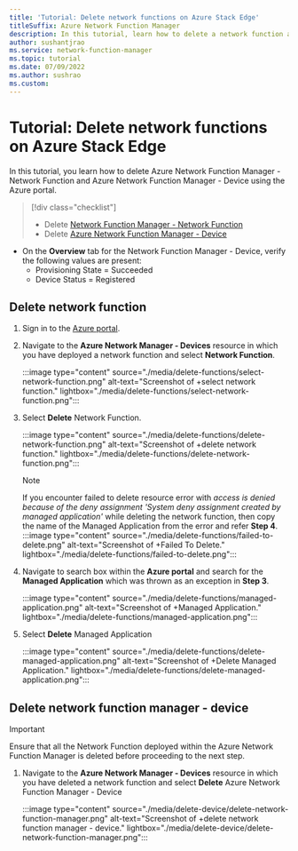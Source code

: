```yaml
---
title: 'Tutorial: Delete network functions on Azure Stack Edge'
titleSuffix: Azure Network Function Manager
description: In this tutorial, learn how to delete a network function as a managed application.
author: sushantjrao
ms.service: network-function-manager
ms.topic: tutorial
ms.date: 07/09/2022
ms.author: sushrao
ms.custom: 
---
```

# Tutorial: Delete network functions on Azure Stack Edge

In this tutorial, you learn how to delete Azure Network Function Manager - Network Function and Azure Network Function Manager - Device using the Azure portal. 

> [!div class="checklist"]
> * Delete [Network Function Manager - Network Function](#delete-network-function)
> * Delete [Azure Network Function Manager - Device](#delete-network-function-manager)

* On the **Overview** tab for the Network Function Manager - Device, verify the following values are present:
  * Provisioning State = Succeeded
  * Device Status = Registered

## <a name="delete-network-function"></a> Delete network function

1. Sign in to the [Azure portal](https://portal.azure.com).

1. Navigate to the **Azure Network Manager - Devices** resource in which you have deployed a network function and select **Network Function**.

   :::image type="content" source="./media/delete-functions/select-network-function.png" alt-text="Screenshot of +select network function." lightbox="./media/delete-functions/select-network-function.png":::

1. Select **Delete** Network Function.

    :::image type="content" source="./media/delete-functions/delete-network-function.png" alt-text="Screenshot of +delete network function." lightbox="./media/delete-functions/delete-network-function.png":::

   > [!NOTE]
   > If you encounter failed to delete resource error with *access is denied because of the deny assignment 'System deny assignment created by managed application'* while deleting the network function, then copy the name of the Managed Application from the error and refer **Step 4**.
   >:::image type="content" source="./media/delete-functions/failed-to-delete.png" alt-text="Screenshot of +Failed To Delete." lightbox="./media/delete-functions/failed-to-delete.png":::
   > 
   
1. Navigate to search box within the **Azure portal** and search for the **Managed Application** which was thrown as an exception in **Step 3**.

    :::image type="content" source="./media/delete-functions/managed-application.png" alt-text="Screenshot of +Managed Application." lightbox="./media/delete-functions/managed-application.png":::

1. Select **Delete** Managed Application
    
    :::image type="content" source="./media/delete-functions/delete-managed-application.png" alt-text="Screenshot of +Delete Managed Application." lightbox="./media/delete-functions/delete-managed-application.png":::

## <a name="delete-network-function-manager"></a> Delete network function manager - device

   > [!IMPORTANT]
   > Ensure that all the Network Function deployed within the Azure Network Function Manager is deleted before proceeding to the next step.
   >

1. Navigate to the **Azure Network Manager - Devices** resource in which you have deleted a network function and select **Delete** Azure Network Function Manager - Device

   :::image type="content" source="./media/delete-device/delete-network-function-manager.png" alt-text="Screenshot of +delete network function manager - device." lightbox="./media/delete-device/delete-network-function-manager.png":::
